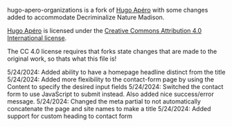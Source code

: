 hugo-apero-organizations is a fork of [Hugo Apéro](https://github.com/hugo-apero/hugo-apero) with some changes added to accommodate Decriminalize Nature Madison.

[Hugo Apéro](https://github.com/hugo-apero/hugo-apero) is licensed under the [Creative Commons Attribution 4.0 International license](https://creativecommons.org/licenses/by/4.0/deed.en).

The CC 4.0 license requires that forks state changes that are made to the original work, so thats what this file is!

5/24/2024: Added ability to have a homepage headline distinct from the title
5/24/2024: Added more flexibility to the contact-form page by using the Content to specify the desired input fields
5/24/2024: Switched the contact form to use JavaScript to submit instead. Also added nice success/error message.
5/24/2024: Changed the meta partial to not automatically concatenate the page and site names to make a title
5/24/2024: Added support for custom heading to contact form



